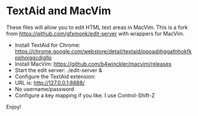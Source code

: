 TextAid and MacVim
===

These files will allow you to edit HTML text areas in MacVim.
This is a fork from https://github.com/gfxmonk/edit-server with
wrappers for MacVim.

* Install TextAid for Chrome: https://chrome.google.com/webstore/detail/textaid/ppoadiihggafnhokfkpphojggcdigllp
* Install MacVim: https://github.com/b4winckler/macvim/releases
* Start the edit server: ./edit-server &
* Configure the TextAid extension:
 * URL is: http://127.0.0.1:8888/
 * No username/password
 * Configure a key mapping if you like. I use Control-Shift-Z

Enjoy!

